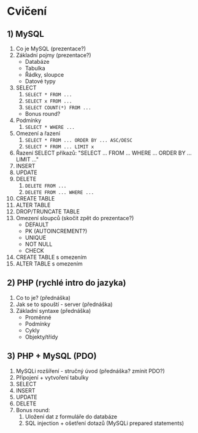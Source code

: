 # Cvičení

## 1) MySQL

1. Co je MySQL (prezentace?)
2. Základní pojmy (prezentace?)
    - Databáze
    - Tabulka
    - Řádky, sloupce
    - Datové typy
3. SELECT
    1. `SELECT * FROM ...`
    2. `SELECT x FROM ...`
    3. `SELECT COUNT(*) FROM ...`
    - Bonus round?
4. Podmínky
    1. `SELECT * WHERE ...`
5. Omezení a řazení
    1. `SELECT * FROM ... ORDER BY ... ASC/DESC`
    2. `SELECT * FROM ... LIMIT x`
6. Řazení SELECT příkazů: "SELECT ... FROM ... WHERE ... ORDER BY ... LIMIT ..."
7. INSERT
8. UPDATE
9. DELETE
    1. `DELETE FROM ...`
    2. `DELETE FROM ... WHERE ...`
10. CREATE TABLE
11. ALTER TABLE
12. DROP/TRUNCATE TABLE
13. Omezení sloupců (skočit zpět do prezentace?)
    - DEFAULT
    - PK (AUTOINCREMENT?)
    - UNIQUE
    - NOT NULL
    - CHECK
14. CREATE TABLE s omezením
15. ALTER TABLE s omezením

## 2) PHP (rychlé intro do jazyka)

1. Co to je? (přednáška)
2. Jak se to spouští - server (přednáška)
3. Základní syntaxe (přednáška)
    - Proměnné
    - Podmínky
    - Cykly
    - Objekty/třídy

## 3) PHP + MySQL (PDO)

1. MySQLi rozšíření - stručný úvod (přednáška? zmínit PDO?)
2. Připojení + vytvoření tabulky
3. SELECT
4. INSERT
5. UPDATE
6. DELETE
7. Bonus round:
    1. Uložení dat z formuláře do databáze
    2. SQL injection + ošetření dotazů (MySQLi prepared statements)